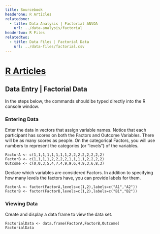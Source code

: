 ```yaml
---
title: Sourcebook
headerone: R Articles
relatedone:
  - title: Data Analysis | Factorial ANVOA
    url: ../data-analysis/factorial
headertwo: R Files
relatedtwo:
  - title: Data Files | Factorial Data
    url: ../data-files/factorial.csv
---
```


# [R Articles](../index.md)

## Data Entry | Factorial Data

In the steps below, the commands should be typed directly into the R console window.

### Entering Data

Enter the data in vectors that assign variable names. Notice that each participant has scores on both the Factors and Outcome Variables. There will be as many scores as people. On the categorical Factors, you will use numbers to represent the categories (or “levels”) of the variables.

```{r}
FactorA <- c(1,1,1,1,1,1,1,1,2,2,2,2,2,2,2,2)
FactorB <- c(1,1,1,1,2,2,2,2,1,1,1,1,2,2,2,2)
Outcome <- c(0,0,3,5,4,7,4,9,9,6,4,9,3,6,8,3)
```

Declare which variables are considered Factors. In addition to specifying how many levels the factors have, you can provide labels for them.

```{r}
FactorA <- factor(FactorA,levels=c(1,2),labels=c("A1","A2"))
FactorB <- factor(FactorB,levels=c(1,2),labels=c("B1","B2"))
```

### Viewing Data

Create and display a data frame to view the data set.

```{r}
FactorialData <- data.frame(FactorA,FactorB,Outcome)
FactorialData
```
